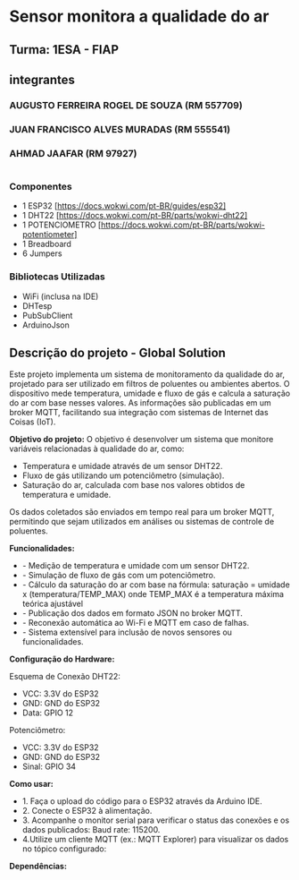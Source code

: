 # Sensor monitora a qualidade do ar
## Turma: 1ESA - FIAP

## integrantes
### AUGUSTO FERREIRA ROGEL DE SOUZA (RM 557709)
### JUAN FRANCISCO ALVES MURADAS (RM 555541)
### AHMAD JAAFAR (RM 97927)
#
### Componentes 
- 1 ESP32 [https://docs.wokwi.com/pt-BR/guides/esp32]
- 1 DHT22 [https://docs.wokwi.com/pt-BR/parts/wokwi-dht22]
- 1 POTENCIOMETRO [https://docs.wokwi.com/pt-BR/parts/wokwi-potentiometer]
- 1 Breadboard
- 6 Jumpers
### Bibliotecas Utilizadas
- WiFi (inclusa na IDE)
- DHTesp
- PubSubClient
- ArduinoJson


## Descrição do projeto - Global Solution
<p>Este projeto implementa um sistema de monitoramento da qualidade do ar, projetado para ser utilizado em filtros de poluentes ou ambientes abertos. O dispositivo mede temperatura, umidade e fluxo de gás e calcula a saturação do ar com base nesses valores. As informações são publicadas em um broker MQTT, facilitando sua integração com sistemas de Internet das Coisas (IoT).</p>

<p><b>Objetivo do projeto:</b> O objetivo é desenvolver um sistema que monitore variáveis relacionadas à qualidade do ar, como:</p>
<ul>
  <li>Temperatura e umidade através de um sensor DHT22.</li>
  <li>Fluxo de gás utilizando um potenciômetro (simulação).</li>
  <li>Saturação do ar, calculada com base nos valores obtidos de temperatura e umidade.</li>
</ul>
Os dados coletados são enviados em tempo real para um broker MQTT, permitindo que sejam utilizados em análises ou sistemas de controle de poluentes.

<p><b>Funcionalidades:</b></p>
<ul>
  <li>- Medição de temperatura e umidade com um sensor DHT22.</li>
  <li>- Simulação de fluxo de gás com um potenciômetro.</li>
  <li>- Cálculo da saturação do ar com base na fórmula: saturação = umidade x (temperatura/TEMP_MAX) onde TEMP_MAX é a temperatura máxima teórica ajustável</li>
  <li>- Publicação dos dados em formato JSON no broker MQTT.</li>
  <li>- Reconexão automática ao Wi-Fi e MQTT em caso de falhas.</li>
  <li>- Sistema extensível para inclusão de novos sensores ou funcionalidades.</li>
</ul>


<p><b>Configuração do Hardware:</b></p>
Esquema de Conexão
DHT22:
<ul>
  <li>VCC: 3.3V do ESP32</li>
  <li>GND: GND do ESP32</li>
  <li> Data: GPIO 12</li>
</ul>
Potenciômetro:
<ul>
  <li>VCC: 3.3V do ESP32</li>
  <li>GND: GND do ESP32</li>
  <li>Sinal: GPIO 34</li>
</ul>


<p><b>Como usar:</b></p>
<ul>  
  <li>1. Faça o upload do código para o ESP32 através da Arduino IDE.</li>
  <li>2. Conecte o ESP32 à alimentação.</li>
  <li>3. Acompanhe o monitor serial para verificar o status das conexões e os dados publicados: Baud rate: 115200.</li>
  <li>4.Utilize um cliente MQTT (ex.: MQTT Explorer) para visualizar os dados no tópico configurado:</li>
</ul>

<p><b>Dependências:</b> </p>


